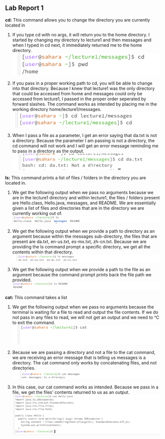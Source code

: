 ## Lab Report 1 
__cd:__ This command allows you to change the directory you are currently located in 
1. If you type cd with no args, it will return you to the home directory. I started by changing my directory to lecture1 and then messages and when I typed in cd next, it immediately returned me to the home directory. 
![Image](cd_no_args.png)

2. If you pass in a proper working path to cd, you will be able to change into that directory. Because I knew that lecture1 was the only directory that could be accessed from home and messages could only be accessed from lecture1, I passed in the proper order seperated by forward slashes. The command works as intended by placing me in the working directory home/lecture1/messages.
![Image](cd_directory_arg.png)	

3. When I pass a file as a parameter, I get an error saying that da.txt is not a directory. Because the parameter I am passing is not a directory, the cd command will not work and I will get an error message reminding me to pass in a directory as the output. 
![Image](cd_file_args.png)

__ls:__ This command prints a list of files / folders in the directory you are located in. 
1. We get the following output when we pass no arguments because we are in the lecture1 directory and within lecture1, the files / folders present are Hello.class, Hello.java, messages, and README. We are essentially given a list of files and directories that are in the directory we are currently working out of. 
![Image](ls_no_args.png)	

2. We get the following output when we provide a path to directory as an argument because within the messages sub-directory, the files that are present are da.txt, en-us.txt, es-mx.txt, zh-cn.txt. Because we are providing the ls command prompt a specific directory, we get all the contents within that directory. 
![Image](ls_directory_arg.png)	

3. We get the following output when we provide a path to the file as an argument because the command prompt prints back the file path we provided. 
![Image](ls_file_arg.png)	

__cat:__ This command takes a list 
1. We get the following output when we pass no arguments because the terminal is waiting for a file to read and output the file contents. If we do not pass in any files to read, we will not get an output and we need to ^C to exit the command.  
![Image](cat_no_args.png)	

2. Because we are passing a directory and not a file to the cat command, we are receiving an error message that is telling us messages is a directory. The cat command only works by concatenating files, and not directories. 
![Image](cat_directory_arg.png)	

3. In this case, our cat command works as intended. Because we pass in a file, we get the files' contents returned to us as an output. 
![Image](cat_file_arg.png)	
